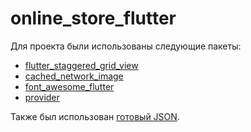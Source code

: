# online_store_flutter

Для проекта были использованы следующие пакеты:
- [flutter_staggered_grid_view](https://pub.dev/packages/flutter_staggered_grid_view)
- [cached_network_image](https://pub.dev/packages/cached_network_image)
- [font_awesome_flutter](https://pub.dev/packages/font_awesome_flutter)
- [provider](https://pub.dev/packages/provider)

Также был использован [готовый JSON](https://fakestoreapi.com/products).
